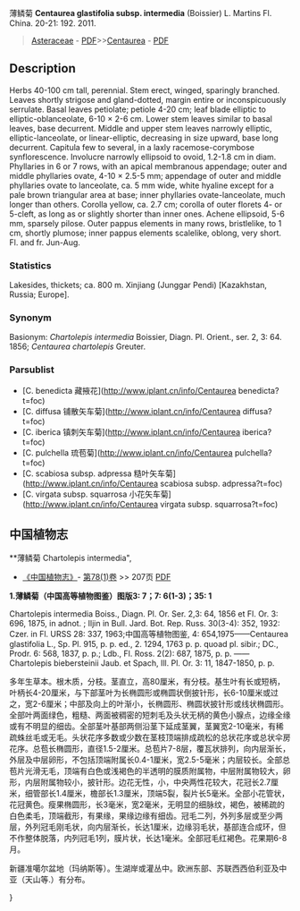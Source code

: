薄鳞菊 **Centaurea glastifolia subsp. intermedia** (Boissier) L. Martins Fl. China. 20-21: 192. 2011.

> [Asteraceae](http://www.iplant.cn/info/Asteraceae?t=foc) - [PDF](http://www.iplant.cn/foc/pdf/Asteraceae.pdf)>>[Centaurea](http://www.iplant.cn/info/Centaurea?t=foc) - [PDF](http://www.iplant.cn/foc/pdf/Centaurea.pdf)

## Description

Herbs 40-100 cm tall, perennial. Stem erect, winged, sparingly branched. Leaves shortly strigose and gland-dotted, margin entire or inconspicuously serrulate. Basal leaves petiolate; petiole 4-20 cm; leaf blade elliptic to elliptic-oblanceolate, 6-10 × 2-6 cm. Lower stem leaves similar to basal leaves, base decurrent. Middle and upper stem leaves narrowly elliptic, elliptic-lanceolate, or linear-elliptic, decreasing in size upward, base long decurrent. Capitula few to several, in a laxly racemose-corymbose synflorescence. Involucre narrowly ellipsoid to ovoid, 1.2-1.8 cm in diam. Phyllaries in 6 or 7 rows, with an apical membranous appendage; outer and middle phyllaries ovate, 4-10 × 2.5-5 mm; appendage of outer and middle phyllaries ovate to lanceolate, ca. 5 mm wide, white hyaline except for a pale brown triangular area at base; inner phyllaries ovate-lanceolate, much longer than others. Corolla yellow, ca. 2.7 cm; corolla of outer florets 4- or 5-cleft, as long as or slightly shorter than inner ones. Achene ellipsoid, 5-6 mm, sparsely pilose. Outer pappus elements in many rows, bristlelike, to 1 cm, shortly plumose; inner pappus elements scalelike, oblong, very short. Fl. and fr. Jun-Aug.

### Statistics
Lakesides, thickets; ca. 800 m. Xinjiang (Junggar Pendi) [Kazakhstan, Russia; Europe].

### Synonym
Basionym: *Chartolepis intermedia* Boissier, Diagn. Pl. Orient., ser. 2, 3: 64. 1856; *Centaurea chartolepis* Greuter.



### Parsublist

* [C.  benedicta  藏掖花](http://www.iplant.cn/info/Centaurea benedicta?t=foc)
* [C.  diffusa  铺散矢车菊](http://www.iplant.cn/info/Centaurea diffusa?t=foc)
* [C.  iberica  镇刺矢车菊](http://www.iplant.cn/info/Centaurea iberica?t=foc)
* [C.  pulchella  琉苞菊](http://www.iplant.cn/info/Centaurea pulchella?t=foc)
* [C.  scabiosa subsp. adpressa  糙叶矢车菊](http://www.iplant.cn/info/Centaurea scabiosa subsp. adpressa?t=foc)
* [C.  virgata subsp. squarrosa  小花矢车菊](http://www.iplant.cn/info/Centaurea virgata subsp. squarrosa?t=foc)

## 中国植物志



**薄鳞菊 Chartolepis intermedia",



* [《中国植物志》](http://www.iplant.cn/frps)- [第78(1)卷](http://www.iplant.cn/frps/vol/78(1)) >> 207页 [PDF](http://www.iplant.cn/frps/pdf/78(1)/207.PDF)


**1.薄鳞菊（中国高等植物图鉴）图版3: 7；7: 6(1-3)；35: 1**

Chartolepis intermedia Boiss., Diagn. Pl. Or. Ser. 2,3: 64, 1856 et Fl. Or. 3: 696, 1875, in adnot. ; Iljin in Bull. Jard. Bot. Rep. Russ. 30(3-4): 352, 1932: Czer. in Fl. URSS 28: 337, 1963;中国高等植物图鉴, 4: 654,1975——Centaurea glastifolia L., Sp. Pl. 915, p. p. ed., 2. 1294, 1763 p. p. quoad pl. sibir.; DC., Prodr. 6: 568, 1837, p. p.; Ldb., Fl. Ross. 2(2): 687, 1875, p. p. ——Chartolepis biebersteinii Jaub. et Spach, Ill. Pl. Or. 3: 11, 1847-1850, p. p.

多年生草本。根木质，分枝。茎直立，高80厘米，有分枝。基生叶有长或短柄，叶柄长4-20厘米，与下部茎叶为长椭圆形或椭圆状倒披针形，长6-10厘米或过之，宽2-6厘米；中部及向上的叶渐小，长椭圆形、椭圆状披针形或线状椭圆形。全部叶两面绿色，粗糙、两面被稠密的短刺毛及头状无柄的黄色小腺点，边缘全缘或有不明显的细齿。全部茎叶基部两侧沿茎下延成茎翼，茎翼宽2-10毫米，有稀疏蛛丝毛或无毛。头状花序多数或少数在茎枝顶端排成疏松的总状花序或总状伞房花序。总苞长椭圆形，直径1.5-2厘米。总苞片7-8层，覆瓦状排列，向内层渐长，外层及中层卵形，不包括顶端附属长0.4-1厘米，宽2.5-5毫米；内层较长。全部总苞片光滑无毛，顶端有白色或浅褐色的半透明的膜质附属物，中层附属物较大，卵形，内层附属物较小，披针形。边花无性，小，中央两性花较大，花冠长2.7厘米，细管部长1.4厘米，檐部长1.3厘米，顶端5裂，裂片长5毫米。全部小花管状，花冠黄色。瘦果椭圆形，长3毫米，宽2毫米，无明显的细脉纹，褐色，被稀疏的白色柔毛，顶端截形，有果缘，果缘边缘有细齿。冠毛二列，外列多层或至少两层，外列冠毛刚毛状，向内层渐长，长达1厘米，边缘羽毛状，基部连合成环，但不作整体脱落，内列冠毛1列，膜片状，长达1毫米。全部冠毛红褐色。花果期6-8月。

新疆准噶尔盆地（玛纳斯等）。生湖岸或灌丛中。欧洲东部、苏联西西伯利亚及中亚（天山等.）有分布。



}